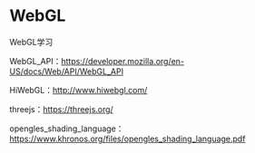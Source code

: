 # WebGL

WebGL学习

WebGL_API：https://developer.mozilla.org/en-US/docs/Web/API/WebGL_API

HiWebGL：http://www.hiwebgl.com/

threejs：https://threejs.org/

opengles_shading_language：https://www.khronos.org/files/opengles_shading_language.pdf
